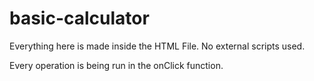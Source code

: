 # basic-calculator

Everything here is made inside the HTML File. No external scripts used.

Every operation is being run in the onClick function.
